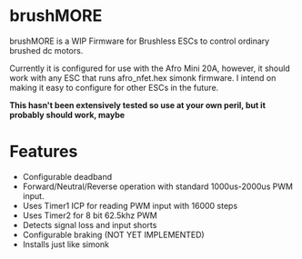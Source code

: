 # brushMORE

brushMORE is a WIP Firmware for Brushless ESCs to control ordinary brushed dc motors.

Currently it is configured for use with the Afro Mini 20A, however, it should work with any ESC that runs 
afro_nfet.hex simonk firmware. I intend on making it easy to configure for other ESCs in the future.

**This hasn't been extensively tested so use at your own peril, but it probably should work, maybe**

# Features
 - Configurable deadband
 - Forward/Neutral/Reverse operation with standard 1000us-2000us PWM input.
 - Uses Timer1 ICP for reading PWM input with 16000 steps
 - Uses Timer2 for 8 bit 62.5khz PWM
 - Detects signal loss and input shorts
 - Configurable braking (NOT YET IMPLEMENTED)
 - Installs just like simonk